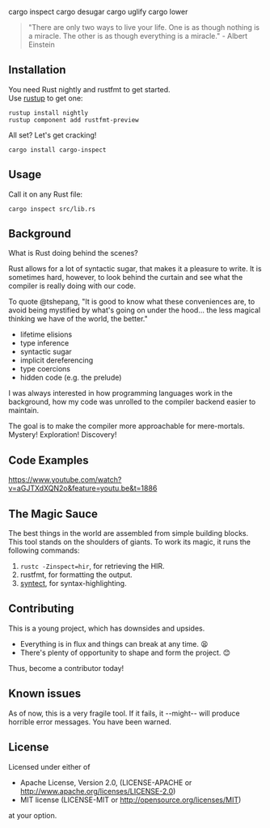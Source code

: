 cargo inspect
cargo desugar
cargo uglify
cargo lower

> "There are only two ways to live your life. One is as though nothing is a miracle. The other is as though everything is a miracle." - Albert Einstein

## Installation

You need Rust nightly and rustfmt to get started.  
Use [rustup] to get one:

```
rustup install nightly
rustup component add rustfmt-preview
```

All set? Let's get cracking!

```
cargo install cargo-inspect
```

## Usage

Call it on any Rust file:

```
cargo inspect src/lib.rs
```

## Background

What is Rust doing behind the scenes?

Rust allows for a lot of syntactic sugar, that makes it a pleasure to write.
It is sometimes hard, however, to look behind the curtain and see what the compiler is really doing with our code.

To quote @tshepang, 
"It is good to know what these conveniences are, to avoid being mystified by what's going on under the hood... the less magical thinking we have of the world, the better."

* lifetime elisions
* type inference
* syntactic sugar
* implicit dereferencing
* type coercions
* hidden code (e.g. the prelude)

I was always interested in how programming languages work in the background,
how my code was unrolled to the compiler backend easier to maintain.

The goal is to make the compiler more approachable for mere-mortals.
Mystery! Exploration! Discovery! 


## Code Examples

https://www.youtube.com/watch?v=aGJTXdXQN2o&feature=youtu.be&t=1886

## The Magic Sauce

The best things in the world are assembled from simple building blocks.
This tool stands on the shoulders of giants.
To work its magic, it runs the following commands:

1. `rustc -Zinspect=hir`, for retrieving the HIR.
2. rustfmt, for formatting the output.
3. [syntect](https://github.com/trishume/syntect/blob/master/examples/syncat.rs), for syntax-highlighting.


## Contributing

This is a young project, which has downsides and upsides.

* Everything is in flux and things can break at any time. 😫
* There's plenty of opportunity to shape and form the project. 😊

Thus, become a contributor today!

## Known issues

As of now, this is a very fragile tool.
If it fails, it --might-- will produce horrible error messages. You have been warned.


[rustup]: https://rustup.rs/

## License

Licensed under either of

* Apache License, Version 2.0, (LICENSE-APACHE or http://www.apache.org/licenses/LICENSE-2.0)
* MIT license (LICENSE-MIT or http://opensource.org/licenses/MIT)

at your option.